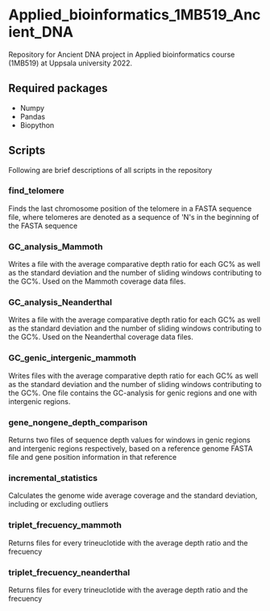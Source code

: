 # Applied_bioinformatics_1MB519_Ancient_DNA
Repository for Ancient DNA project in Applied bioinformatics course (1MB519) at Uppsala university 2022.

## Required packages
- Numpy
- Pandas
- Biopython

## Scripts
Following are brief descriptions of all scripts in the repository

### find_telomere
Finds the last chromosome position of the telomere in a FASTA sequence file, where telomeres are denoted as a sequence of 'N's in the beginning of the FASTA sequence

### GC_analysis_Mammoth
Writes a file with the average comparative depth ratio for each GC% as well as the standard deviation and the number of sliding windows contributing to the GC%. Used on the Mammoth coverage data files.

### GC_analysis_Neanderthal
Writes a file with the average comparative depth ratio for each GC% as well as the standard deviation and the number of sliding windows contributing to the GC%. Used on the Neanderthal coverage data files.

### GC_genic_intergenic_mammoth
Writes files with the average comparative depth ratio for each GC% as well as the standard deviation and the number of sliding windows contributing to the GC%. One file contains the GC-analysis for genic regions and one with intergenic regions. 

### gene_nongene_depth_comparison
Returns two files of sequence depth values for windows in genic regions and intergenic regions respectively, based on a reference genome FASTA file and gene position information in that reference

### incremental_statistics
Calculates the genome wide average coverage and the standard deviation, including or excluding outliers

### triplet_frecuency_mammoth
Returns files for every trineuclotide with the average depth ratio and the frecuency

### triplet_frecuency_neanderthal
Returns files for every trineuclotide with the average depth ratio and the frecuency



